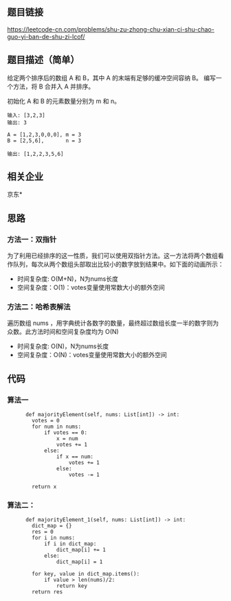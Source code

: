 ## 题目链接 
<https://leetcode-cn.com/problems/shu-zu-zhong-chu-xian-ci-shu-chao-guo-yi-ban-de-shu-zi-lcof/>

## 题目描述（简单）
给定两个排序后的数组 A 和 B，其中 A 的末端有足够的缓冲空间容纳 B。 编写一个方法，将 B 合并入 A 并排序。

初始化 A 和 B 的元素数量分别为 m 和 n。


```
输入: [3,2,3]
输出: 3

A = [1,2,3,0,0,0], m = 3
B = [2,5,6],       n = 3

输出: [1,2,2,3,5,6]
```

## 相关企业
京东*

## 思路

### 方法一：双指针
为了利用已经排序的这一性质，我们可以使用双指针方法。这一方法将两个数组看作队列，每次从两个数组头部取出比较小的数字放到结果中。如下面的动画所示：


* 时间复杂度: O(M+N)，N为nums长度
* 空间复杂度：O(1)：votes变量使用常数大小的额外空间


### 方法二：哈希表解法

遍历数组 nums ，用字典统计各数字的数量，最终超过数组长度一半的数字则为众数。此方法时间和空间复杂度均为 O(N) 

* 时间复杂度: O(N)，N为nums长度
* 空间复杂度：O(N)：votes变量使用常数大小的额外空间


## 代码

### 算法一
```
      def majorityElement(self, nums: List[int]) -> int:
        votes = 0
        for num in nums:
            if votes == 0:
                x = num
                votes += 1
            else:
                if x == num:
                    votes += 1
                else:
                    votes -= 1

        return x

```

### 算法二：
```
      def majorityElement_1(self, nums: List[int]) -> int:
        dict_map = {}
        res = 0
        for i in nums:
            if i in dict_map:
                dict_map[i] += 1
            else:
                dict_map[i] = 1

        for key, value in dict_map.items():
            if value > len(nums)/2:
                return key
        return res
```

